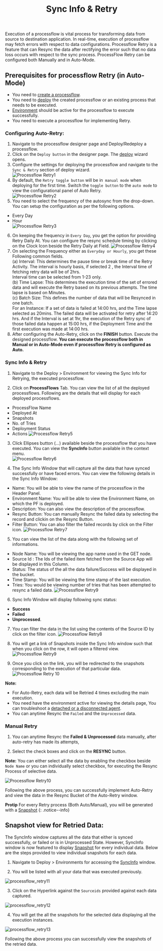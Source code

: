 ﻿---
title:  "Sync Info & Retry"
toc: true
tag: developers
category: "Processflow"
menus: 
   deployment:
        title: "Sync Info & Retry"
        weight: 3
        icon: fa fa-file-word-o
        identifier: retryprocessflow
---

Execution of a processflow is vital process for transforming data from source to 
destination application. In real-time, execution of processflow may fetch errors 
with respect to data configurations. 
Processflow Retry is a feature that can Resync the data after rectifying the error 
such that no data loss occurs with respect to the sync process. ProcessFlow Retry 
can be configured both Manually and in Auto-Mode.

## Prerequisites for processflow Retry (in Auto-Mode)
* You need to [create a processflow](/processflow/creating-processflow/).   
* You need to [deploy](/processflow/deploying-and-executing-processfloww/) the created processflow or an existing process that needs to be executed. 
* [Environment](/deployment/Environment-Management/) should be active for the processflow to execute successfully.
* You need to execute a processflow for implementing Retry. 

### Configuring Auto-Retry:
1.	Navigate to the processflow designer page and Deploy/Redeploy a processflow.    
2.	Click on the `Deploy button` in the designer page. The [deploy](/processflow/deploying-and-executing-processfloww/) wizard opens.    
3.	Configure the settings for deploying the processflow and navigate to the `Sync & Retry` section of deploy wizard.     
![Processflow Retry1](../../../staticfiles/processflow/media/processflow-retry1.png)      
4.	By default, the `Retry toggle button` will be in` manual mode` when deploying for the first time. Switch the `toggle button` to the `auto mode` to view the configurational panel of Auto Retry.  
![Processflow Retry2](../../../staticfiles/processflow/media/processflow-retry2.png)      
5.	You need to select the frequency of the autosync from the drop-down. You can setup the configuration as per the following options.  
* Every Day  
* Hour     
![Processflow Retry3](../../../staticfiles/processflow/media/processflow-retry3.png)      
6.	On keeping the frequency in `Every Day`, you get the option for providing Retry Daily At. You can configure the resync schedule timing by clicking on the Clock Icon beside the Retry Daily at Field. 
![Processflow Retry4](../../../staticfiles/processflow/media/processflow-retry4.png)      
7.	On selecting the Frequency either as `Everyday or Hourly`, you get these Following common fields.      
(a) Interval: This determines the pause time or break time of the Retry Activity. The interval is hourly basis, if selected 2 , the Interval time of fetching retry data will be of 2hrs.     
    Interval time can be selected from 1-23 only.    
(b) Time Lapse: This determines the execution time of the set of errored data and will execute the Retry based on its previous attempts. The time lapse is based on Minutes.      
(c) Batch Size: This defines the number of data  that will be Resynced in one batch.    
For an Instance: If a set of data is failed at 14:00 hrs, and the Time lapse selected as 20mins. The failed data will be activated for retry after 14:20 hrs. And if the Interval is set at 1hr, the execution of the Retry sync of those failed data happen at 15:00 hrs, if the Deployment Time and the first execution was made at 14:00 hrs.      
8.	After configuring the Auto-Retry, click on the **FINISH** button. Execute the designed processflow.
 **You can execute the processflow both in Manual or in Auto-Mode even if processflow Retry is configured as Auto.**

### Sync Info & Retry
1.	Navigate to the Deploy > Environment for viewing the Sync Info for Retrying, the executed processflow. 

2.	Click on **ProcessFlows** Tab. You can view the list of all the deployed processflows. Following are the details that will display for each deployed processflows.
* ProcessFlow Name  
* Deployed At   
* Snapshots
* No. of Tries
* Deployment Status
* Actions
![Processflow Retry5](../../../staticfiles/processflow/media/processflow-retry5.png) 

3.	Click Ellipses button (...) available beside the processflow that you have executed. You can view the **SyncInfo** button available in the context menu.  
![Processflow Retry6](../../../staticfiles/processflow/media/processflow-retry6.png)    

4.	The Sync Info Window that will capture all the data that have synced successfully or have faced errors. You can view the following details in the Sync Info Window:
- Name: You will be able to view the name of the processflow in the Header Panel.
- Environment Name: You will be able to view the Environment Name, on which the PF is deployed.
- Description: You can also view the description of the processflow.
- Resync Button: You can manually Resync the failed data by selecting the record and clickin on the Resync Button.
- Filter Button: You can also filter the failed records by click on the Filter icon.
![Processflow Retry7](../../../staticfiles/processflow/media/processflow-retry7.png)    

5.	You can view the list of the data along with the following set of informations.
* Node Name: You will be viewing the app name used in the GET node.
* Source Id : The Ids of the failed item fetched from the Source App will be displayed in this Column.
* Status: The status of the all the data failure/Success will be displayed in the bucket.
* Time Stamp: You will be viewing the time stamp of the last execution.
* Tries: You would be viewing number of tries that has been attempted to resync a failed data. 
 ![Processflow Retry9](../../../staticfiles/processflow/media/processflow-retry9.png)   
 
6. Sync Info Window will display following sync status: 
- **Success** 
- **Failed** 
- **Unprocessed**. 

7.	You can filter the data in the list using the contents of the Source ID by click on the filter icon.
![Processflow Retry8](../../../staticfiles/processflow/media/processflow-retry8.png) 

8. You will get a link of Snapshots inside the Sync Info window such that when you click on the row, it will open a filtered view.
![Processflow Retry9](../../../staticfiles/processflow/media/processflow-syncinfo-mark.png)

9. Once you click on the link, you will be redirected to the snapshots corresponding to the execution of that particular data. 
![Processflow Retry 10](../../../staticfiles/processflow/media/processflow-syncinfo-snapshot.png)

**Note:**

- For Auto-Retry, each data will be Retried 4 times excluding the main execution.
- You need have the environment active for viewing the details page, You can troubleshoot a [detached or a disconnected agent](/deployment/Environment-Management/#detaching-and-attaching-environment).
- You can anytime Resync the `Failed` and the `Unprocessed` data.

### Manual Retry

1. You can anytime Resync the **Failed & Unprocessed** data manually, after auto-retry has made its attempts, 

2. Select the check boxes and click on the **RESYNC** button. 

**Note:** You can either select all the data by enabling the checkbox beside `Node Name` or you can individually select checkbox, for executing the Resync Process of selective data. 

![Processflow Retry10](../../../staticfiles/processflow/media/processflow-retry10.png)    

Following the above process, you can successfully implement Auto-Retry and view the data in the Resync Bucket of the Auto-Retry window.

**Protip**  For every Retry process (Both Auto/Manual), you will be generated with a 
[Snapshot](/processflow/snapshot-processflow/)
{: .notice--info} 

## Snapshot view for Retried Data:

The SyncInfo window captures all the data that either is synced successfully, or failed or is in Unprocessed State. However, SyncInfo
window is now featured to display [Snapshot](/processflow/snapshot-processflow/) for every individual data. Below are the steps provided to view individual snapshots for each data.

1) Navigate to Deploy > Environments for accessing the [SyncInfo](/processflow/retry-processflow/#sync-info--retry) window.  

2) You will be listed with all your data that was executed previously.

![processflow_retry11](\staticfiles\processflow\media\processflow_retry11.PNG)

3) Click on the Hyperlink against the `Sourceids` provided against each data captured.

![processflow_retry12](\staticfiles\processflow\media\processflow_retry12.png)

4) You will get the all the snapshots for the selected data displaying all the execution instances.

![processflow_retry13](\staticfiles\processflow\media\processflow_retry13.PNG)

Following the above process you can successfully view the snapshots of the retried data.
